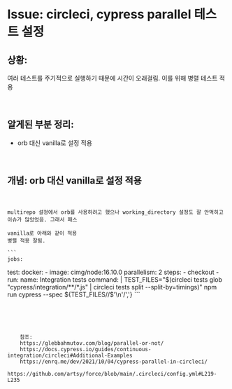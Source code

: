 <!--
author: Dailyscat
purpose: issue arrange
rules:
 (1) 헤더와 문단사이
    <br/>
    <br/>
 (2) 코드가 작성되는 부분은 >로 정리
 (3) 참조는 해당 내용 바로 아래
    <br/>
    <br/>
 (4) 명령어는 bold
 (5) 방안은 ## 안의 과정은 ###
-->

# Issue: circleci, cypress parallel 테스트 설정

## 상황:
여러 테스트를 주기적으로 실행하기 때문에 시간이 오래걸림. 이를 위해 병렬 테스트 적용

<br/>

## 알게된 부분 정리:

- orb 대신 vanilla로 설정 적용

<br/>

## 개념: orb 대신 vanilla로 설정 적용

<br/>

    multirepo 설정에서 orb를 사용하려고 했으나 working_directory 설정도 잘 안먹히고 이슈가 많았었음. 그래서 패스

    vanilla로 아래와 같이 적용
    병렬 적용 잘됨.

    ```
    jobs:
  test:
	docker:
	  - image: cimg/node:16.10.0
	parallelism: 2
	  steps:
        - checkout
		- run: 
          name: Integration tests
          command: |
            TEST_FILES="$(circleci tests glob "cypress/integration/**/*.js" | circleci tests split --split-by=timings)"
            npm run cypress --spec ${TEST_FILES//$'\n'/','}
    ```



<br/>
<br/>
<br/>

        참조:
        https://glebbahmutov.com/blog/parallel-or-not/
        https://docs.cypress.io/guides/continuous-integration/circleci#Additional-Examples
        https://enrq.me/dev/2021/10/04/cypress-parallel-in-circleci/
        https://github.com/artsy/force/blob/main/.circleci/config.yml#L219-L235

<br/>
